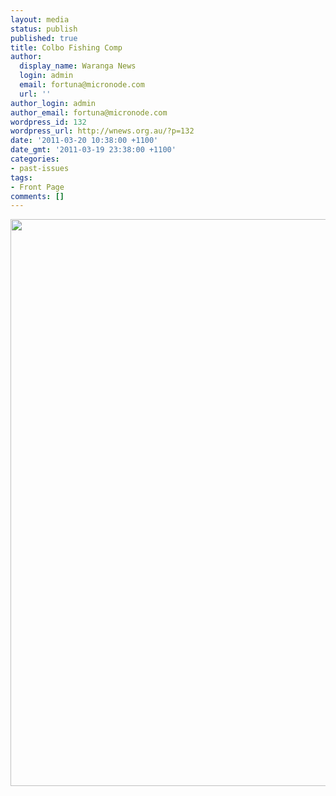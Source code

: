 ```yaml
---
layout: media
status: publish
published: true
title: Colbo Fishing Comp
author:
  display_name: Waranga News
  login: admin
  email: fortuna@micronode.com
  url: ''
author_login: admin
author_email: fortuna@micronode.com
wordpress_id: 132
wordpress_url: http://wnews.org.au/?p=132
date: '2011-03-20 10:38:00 +1100'
date_gmt: '2011-03-19 23:38:00 +1100'
categories:
- past-issues
tags:
- Front Page
comments: []
---
```


<a href="{{ site.url }}/images/2011/03/frontpage-20110310.pdf"><img class="alignnone size-full wp-image-130" title="Front Page 10 March 2011" src="{{ site.url }}/images/2011/03/frontpage-20110310.png" alt="" width="624" height="907" /></a>
